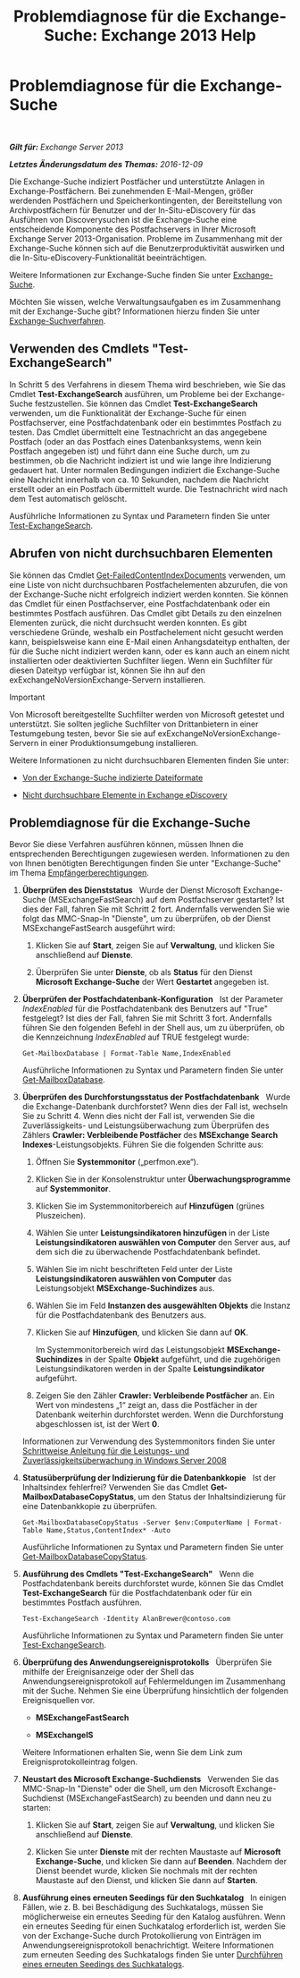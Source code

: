 ﻿---
title: 'Problemdiagnose für die Exchange-Suche: Exchange 2013 Help'
TOCTitle: Problemdiagnose für die Exchange-Suche
ms:assetid: 8cfa26f4-ccf0-42dd-8570-67018188b4e8
ms:mtpsurl: https://technet.microsoft.com/de-de/library/Bb123701(v=EXCHG.150)
ms:contentKeyID: 52062877
ms.date: 04/24/2018
mtps_version: v=EXCHG.150
ms.translationtype: HT
---

# Problemdiagnose für die Exchange-Suche

 

_**Gilt für:** Exchange Server 2013_

_**Letztes Änderungsdatum des Themas:** 2016-12-09_

Die Exchange-Suche indiziert Postfächer und unterstützte Anlagen in Exchange-Postfächern. Bei zunehmenden E-Mail-Mengen, größer werdenden Postfächern und Speicherkontingenten, der Bereitstellung von Archivpostfächern für Benutzer und der In-Situ-eDiscovery für das Ausführen von Discoverysuchen ist die Exchange-Suche eine entscheidende Komponente des Postfachservers in Ihrer Microsoft Exchange Server 2013-Organisation. Probleme im Zusammenhang mit der Exchange-Suche können sich auf die Benutzerproduktivität auswirken und die In-Situ-eDiscovery-Funktionalität beeinträchtigen.

Weitere Informationen zur Exchange-Suche finden Sie unter [Exchange-Suche](exchange-search-exchange-2013-help.md).

Möchten Sie wissen, welche Verwaltungsaufgaben es im Zusammenhang mit der Exchange-Suche gibt? Informationen hierzu finden Sie unter [Exchange-Suchverfahren](exchange-search-procedures-exchange-2013-help.md).

## Verwenden des Cmdlets "Test-ExchangeSearch"

In Schritt 5 des Verfahrens in diesem Thema wird beschrieben, wie Sie das Cmdlet **Test-ExchangeSearch** ausführen, um Probleme bei der Exchange-Suche festzustellen. Sie können das Cmdlet **Test-ExchangeSearch** verwenden, um die Funktionalität der Exchange-Suche für einen Postfachserver, eine Postfachdatenbank oder ein bestimmtes Postfach zu testen. Das Cmdlet übermittelt eine Testnachricht an das angegebene Postfach (oder an das Postfach eines Datenbanksystems, wenn kein Postfach angegeben ist) und führt dann eine Suche durch, um zu bestimmen, ob die Nachricht indiziert ist und wie lange ihre Indizierung gedauert hat. Unter normalen Bedingungen indiziert die Exchange-Suche eine Nachricht innerhalb von ca. 10 Sekunden, nachdem die Nachricht erstellt oder an ein Postfach übermittelt wurde. Die Testnachricht wird nach dem Test automatisch gelöscht.

Ausführliche Informationen zu Syntax und Parametern finden Sie unter [Test-ExchangeSearch](https://technet.microsoft.com/de-de/library/bb124733\(v=exchg.150\)).

## Abrufen von nicht durchsuchbaren Elementen

Sie können das Cmdlet [Get-FailedContentIndexDocuments](https://technet.microsoft.com/de-de/library/dd351154\(v=exchg.150\)) verwenden, um eine Liste von nicht durchsuchbaren Postfachelementen abzurufen, die von der Exchange-Suche nicht erfolgreich indiziert werden konnten. Sie können das Cmdlet für einen Postfachserver, eine Postfachdatenbank oder ein bestimmtes Postfach ausführen. Das Cmdlet gibt Details zu den einzelnen Elementen zurück, die nicht durchsucht werden konnten. Es gibt verschiedene Gründe, weshalb ein Postfachelement nicht gesucht werden kann, beispielsweise kann eine E-Mail einen Anhangsdateityp enthalten, der für die Suche nicht indiziert werden kann, oder es kann auch an einem nicht installierten oder deaktivierten Suchfilter liegen. Wenn ein Suchfilter für diesen Dateityp verfügbar ist, können Sie ihn auf den exExchangeNoVersionExchange-Servern installieren.


> [!IMPORTANT]
> Von Microsoft bereitgestellte Suchfilter werden von Microsoft getestet und unterstützt. Sie sollten jegliche Suchfilter von Drittanbietern in einer Testumgebung testen, bevor Sie sie auf exExchangeNoVersionExchange-Servern in einer Produktionsumgebung installieren.



Weitere Informationen zu nicht durchsuchbaren Elementen finden Sie unter:

  - [Von der Exchange-Suche indizierte Dateiformate](file-formats-indexed-by-exchange-search-exchange-2013-help.md)

  - [Nicht durchsuchbare Elemente in Exchange eDiscovery](unsearchable-items-in-exchange-ediscovery-exchange-2013-help.md)

## Problemdiagnose für die Exchange-Suche

Bevor Sie diese Verfahren ausführen können, müssen Ihnen die entsprechenden Berechtigungen zugewiesen werden. Informationen zu den von Ihnen benötigten Berechtigungen finden Sie unter "Exchange-Suche" im Thema [Empfängerberechtigungen](recipients-permissions-exchange-2013-help.md).

1.  **Überprüfen des Dienststatus**   Wurde der Dienst Microsoft Exchange-Suche (MSExchangeFastSearch) auf dem Postfachserver gestartet? Ist dies der Fall, fahren Sie mit Schritt 2 fort. Andernfalls verwenden Sie wie folgt das MMC-Snap-In "Dienste", um zu überprüfen, ob der Dienst MSExchangeFastSearch ausgeführt wird:
    
    1.  Klicken Sie auf **Start**, zeigen Sie auf **Verwaltung**, und klicken Sie anschließend auf **Dienste**.
    
    2.  Überprüfen Sie unter **Dienste**, ob als **Status** für den Dienst **Microsoft Exchange-Suche** der Wert **Gestartet** angegeben ist.

2.  **Überprüfen der Postfachdatenbank-Konfiguration**   Ist der Parameter *IndexEnabled* für die Postfachdatenbank des Benutzers auf "True" festgelegt? Ist dies der Fall, fahren Sie mit Schritt 3 fort. Andernfalls führen Sie den folgenden Befehl in der Shell aus, um zu überprüfen, ob die Kennzeichnung *IndexEnabled* auf TRUE festgelegt wurde:
    
        Get-MailboxDatabase | Format-Table Name,IndexEnabled
    
    Ausführliche Informationen zu Syntax und Parametern finden Sie unter [Get-MailboxDatabase](https://technet.microsoft.com/de-de/library/bb124924\(v=exchg.150\)).

3.  **Überprüfen des Durchforstungsstatus der Postfachdatenbank**   Wurde die Exchange-Datenbank durchforstet? Wenn dies der Fall ist, wechseln Sie zu Schritt 4. Wenn dies nicht der Fall ist, verwenden Sie die Zuverlässigkeits- und Leistungsüberwachung zum Überprüfen des Zählers **Crawler: Verbleibende Postfächer** des **MSExchange Search Indexes**-Leistungsobjekts. Führen Sie die folgenden Schritte aus:
    
    1.  Öffnen Sie **Systemmonitor** („perfmon.exe“).
    
    2.  Klicken Sie in der Konsolenstruktur unter **Überwachungsprogramme** auf **Systemmonitor**.
    
    3.  Klicken Sie im Systemmonitorbereich auf **Hinzufügen** (grünes Pluszeichen).
    
    4.  Wählen Sie unter **Leistungsindikatoren hinzufügen** in der Liste **Leistungsindikatoren auswählen von Computer** den Server aus, auf dem sich die zu überwachende Postfachdatenbank befindet.
    
    5.  Wählen Sie im nicht beschrifteten Feld unter der Liste **Leistungsindikatoren auswählen von Computer** das Leistungsobjekt **MSExchange-Suchindizes** aus.
    
    6.  Wählen Sie im Feld **Instanzen des ausgewählten Objekts** die Instanz für die Postfachdatenbank des Benutzers aus.
    
    7.  Klicken Sie auf **Hinzufügen**, und klicken Sie dann auf **OK**.
        
        Im Systemmonitorbereich wird das Leistungsobjekt **MSExchange-Suchindizes** in der Spalte **Objekt** aufgeführt, und die zugehörigen Leistungsindikatoren werden in der Spalte **Leistungsindikator** aufgeführt.
    
    8.  Zeigen Sie den Zähler **Crawler: Verbleibende Postfächer** an. Ein Wert von mindestens „1“ zeigt an, dass die Postfächer in der Datenbank weiterhin durchforstet werden. Wenn die Durchforstung abgeschlossen ist, ist der Wert **0**.
    
    Informationen zur Verwendung des Systemmonitors finden Sie unter [Schrittweise Anleitung für die Leistungs- und Zuverlässigkeitsüberwachung in Windows Server 2008](https://go.microsoft.com/fwlink/p/?linkid=178005)

4.  **Statusüberprüfung der Indizierung für die Datenbankkopie**   Ist der Inhaltsindex fehlerfrei? Verwenden Sie das Cmdlet **Get-MailboxDatabaseCopyStatus**, um den Status der Inhaltsindizierung für eine Datenbankkopie zu überprüfen.
    
        Get-MailboxDatabaseCopyStatus -Server $env:ComputerName | Format-Table Name,Status,ContentIndex* -Auto
    
    Ausführliche Informationen zu Syntax und Parametern finden Sie unter [Get-MailboxDatabaseCopyStatus](https://technet.microsoft.com/de-de/library/dd298044\(v=exchg.150\)).

5.  **Ausführung des Cmdlets "Test-ExchangeSearch"**   Wenn die Postfachdatenbank bereits durchforstet wurde, können Sie das Cmdlet **Test-ExchangeSearch** für die Postfachdatenbank oder für ein bestimmtes Postfach ausführen.
    
        Test-ExchangeSearch -Identity AlanBrewer@contoso.com
    
    Ausführliche Informationen zu Syntax und Parametern finden Sie unter [Test-ExchangeSearch](https://technet.microsoft.com/de-de/library/bb124733\(v=exchg.150\)).

6.  **Überprüfung des Anwendungsereignisprotokolls**   Überprüfen Sie mithilfe der Ereignisanzeige oder der Shell das Anwendungsereignisprotokoll auf Fehlermeldungen im Zusammenhang mit der Suche. Nehmen Sie eine Überprüfung hinsichtlich der folgenden Ereignisquellen vor.
    
      - **MSExchangeFastSearch**
    
      - **MSExchangeIS**
    
    Weitere Informationen erhalten Sie, wenn Sie dem Link zum Ereignisprotokolleintrag folgen.

7.  **Neustart des Microsoft Exchange-Suchdiensts**   Verwenden Sie das MMC-Snap-In "Dienste" oder die Shell, um den Microsoft Exchange-Suchdienst (MSExchangeFastSearch) zu beenden und dann neu zu starten:
    
    1.  Klicken Sie auf **Start**, zeigen Sie auf **Verwaltung**, und klicken Sie anschließend auf **Dienste**.
    
    2.  Klicken Sie unter **Dienste** mit der rechten Maustaste auf **Microsoft Exchange-Suche**, und klicken Sie dann auf **Beenden**. Nachdem der Dienst beendet wurde, klicken Sie nochmals mit der rechten Maustaste auf den Dienst, und klicken Sie dann auf **Starten**.

8.  **Ausführung eines erneuten Seedings für den Suchkatalog**   In einigen Fällen, wie z. B. bei Beschädigung des Suchkatalogs, müssen Sie möglicherweise ein erneutes Seeding für den Katalog ausführen. Wenn ein erneutes Seeding für einen Suchkatalog erforderlich ist, werden Sie von der Exchange-Suche durch Protokollierung von Einträgen im Anwendungsereignisprotokoll benachrichtigt. Weitere Informationen zum erneuten Seeding des Suchkatalogs finden Sie unter [Durchführen eines erneuten Seedings des Suchkatalogs](reseed-the-search-catalog-exchange-2013-help.md).

